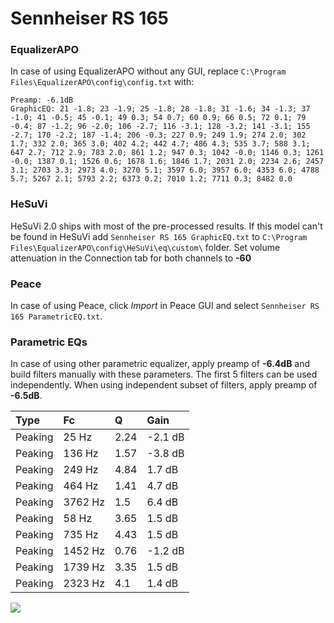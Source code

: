 # Sennheiser RS 165

### EqualizerAPO
In case of using EqualizerAPO without any GUI, replace `C:\Program Files\EqualizerAPO\config\config.txt`
with:
```
Preamp: -6.1dB
GraphicEQ: 21 -1.8; 23 -1.9; 25 -1.8; 28 -1.8; 31 -1.6; 34 -1.3; 37 -1.0; 41 -0.5; 45 -0.1; 49 0.3; 54 0.7; 60 0.9; 66 0.5; 72 0.1; 79 -0.4; 87 -1.2; 96 -2.0; 106 -2.7; 116 -3.1; 128 -3.2; 141 -3.1; 155 -2.7; 170 -2.2; 187 -1.4; 206 -0.3; 227 0.9; 249 1.9; 274 2.0; 302 1.7; 332 2.0; 365 3.0; 402 4.2; 442 4.7; 486 4.3; 535 3.7; 588 3.1; 647 2.7; 712 2.9; 783 2.0; 861 1.2; 947 0.3; 1042 -0.0; 1146 0.3; 1261 -0.0; 1387 0.1; 1526 0.6; 1678 1.6; 1846 1.7; 2031 2.0; 2234 2.6; 2457 3.1; 2703 3.3; 2973 4.0; 3270 5.1; 3597 6.0; 3957 6.0; 4353 6.0; 4788 5.7; 5267 2.1; 5793 2.2; 6373 0.2; 7010 1.2; 7711 0.3; 8482 0.0
```

### HeSuVi
HeSuVi 2.0 ships with most of the pre-processed results. If this model can't be found in HeSuVi add
`Sennheiser RS 165 GraphicEQ.txt` to `C:\Program Files\EqualizerAPO\config\HeSuVi\eq\custom\` folder.
Set volume attenuation in the Connection tab for both channels to **-60**

### Peace
In case of using Peace, click *Import* in Peace GUI and select `Sennheiser RS 165 ParametricEQ.txt`.

### Parametric EQs
In case of using other parametric equalizer, apply preamp of **-6.4dB** and build filters manually
with these parameters. The first 5 filters can be used independently.
When using independent subset of filters, apply preamp of **-6.5dB**.

| Type    | Fc      |    Q | Gain    |
|:--------|:--------|:-----|:--------|
| Peaking | 25 Hz   | 2.24 | -2.1 dB |
| Peaking | 136 Hz  | 1.57 | -3.8 dB |
| Peaking | 249 Hz  | 4.84 | 1.7 dB  |
| Peaking | 464 Hz  | 1.41 | 4.7 dB  |
| Peaking | 3762 Hz | 1.5  | 6.4 dB  |
| Peaking | 58 Hz   | 3.65 | 1.5 dB  |
| Peaking | 735 Hz  | 4.43 | 1.5 dB  |
| Peaking | 1452 Hz | 0.76 | -1.2 dB |
| Peaking | 1739 Hz | 3.35 | 1.5 dB  |
| Peaking | 2323 Hz | 4.1  | 1.4 dB  |

![](https://raw.githubusercontent.com/jaakkopasanen/AutoEq/master/results/rtings/avg/Sennheiser%20RS%20165/Sennheiser%20RS%20165.png)